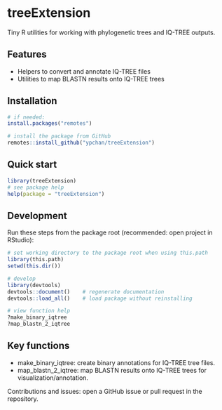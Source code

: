 # treeExtension

Tiny R utilities for working with phylogenetic trees and IQ-TREE outputs.

## Features

- Helpers to convert and annotate IQ-TREE files
- Utilities to map BLASTN results onto IQ-TREE trees

## Installation

```r
# if needed:
install.packages("remotes")

# install the package from GitHub
remotes::install_github("ypchan/treeExtension")
```

## Quick start

```r
library(treeExtension)
# see package help
help(package = "treeExtension")
```

## Development

Run these steps from the package root (recommended: open project in RStudio):

```r
# set working directory to the package root when using this.path
library(this.path)
setwd(this.dir())

# develop
library(devtools)
devtools::document()    # regenerate documentation
devtools::load_all()    # load package without reinstalling

# view function help
?make_binary_iqtree
?map_blastn_2_iqtree
```

## Key functions

- make_binary_iqtree: create binary annotations for IQ-TREE tree files.
- map_blastn_2_iqtree: map BLASTN results onto IQ-TREE trees for visualization/annotation.

Contributions and issues: open a GitHub issue or pull request in the repository.
